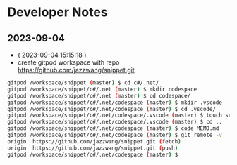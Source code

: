 # Developer Notes

## 2023-09-04

- ( 2023-09-04 15:15:18 )
- create gitpod workspace with repo https://github.com/jazzwang/snippet.git
```bash
gitpod /workspace/snippet (master) $ cd c#/.net/
gitpod /workspace/snippet/c#/.net (master) $ mkdir codespace
gitpod /workspace/snippet/c#/.net (master) $ cd codespace/
gitpod /workspace/snippet/c#/.net/codespace (master) $ mkdir .vscode
gitpod /workspace/snippet/c#/.net/codespace (master) $ cd .vscode/
gitpod /workspace/snippet/c#/.net/codespace/.vscode (master) $ touch settings.json
gitpod /workspace/snippet/c#/.net/codespace/.vscode (master) $ cd ..
gitpod /workspace/snippet/c#/.net/codespace (master) $ code MEMO.md
gitpod /workspace/snippet/c#/.net/codespace (master) $ git remote -v
origin  https://github.com/jazzwang/snippet.git (fetch)
origin  https://github.com/jazzwang/snippet.git (push)
gitpod /workspace/snippet/c#/.net/codespace (master) $
```